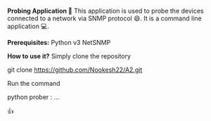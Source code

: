 **Probing Application 🚀**
This application is used to probe the devices connected to a network via SNMP protocol 😄.
It is a command line application 💻.


**Prerequisites:**
Python v3
NetSNMP


**How to use it?**
Simply clone the repository

git clone https://github.com/Nookesh22/A2.git

Run the command

python prober 
<ip>:<port> <OID-1> <OID-2> ... <OID-n>

👍

